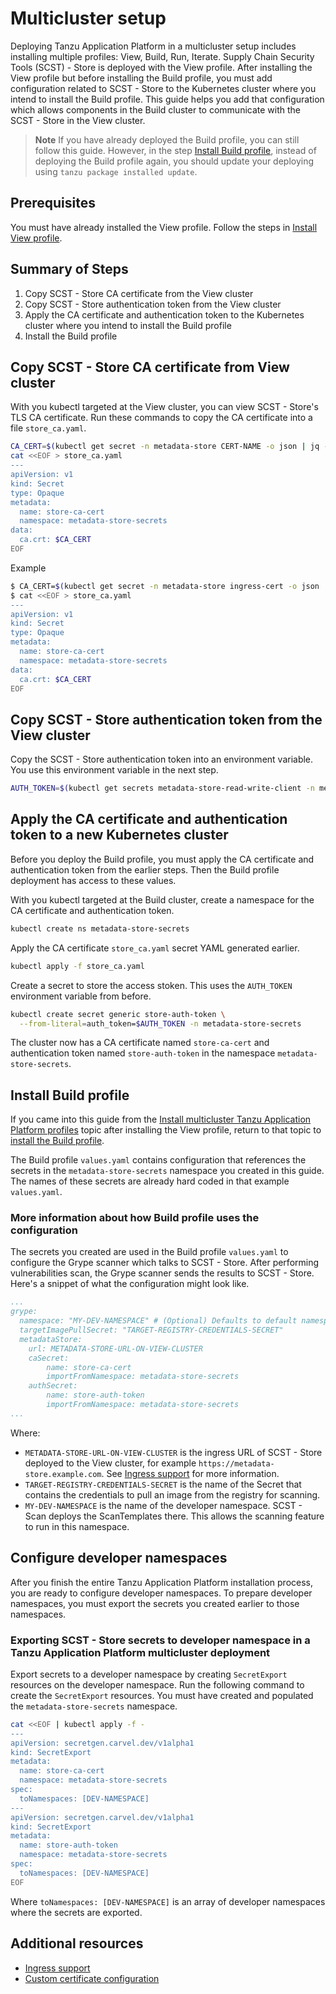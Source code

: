 # Multicluster setup

Deploying Tanzu Application Platform in a multicluster setup includes installing multiple profiles: View, Build, Run, Iterate. Supply Chain Security Tools (SCST) - Store is deployed with the View profile. After installing the View profile but before installing the Build profile, you must add configuration related to SCST - Store to the Kubernetes cluster where you intend to install the Build profile. This guide helps you add that configuration which allows components in the Build cluster to communicate with the SCST - Store in the View cluster.

> **Note** If you have already deployed the Build profile, you can still follow this guide.
> However, in the step [Install Build profile](#install-build-profile), instead of deploying the Build profile again, you should update your deploying using `tanzu package installed update`.

## Prerequisites

You must have already installed the View profile. Follow the steps in [Install View profile](../multicluster/installing-multicluster.hbs.md#install-view).

## Summary of Steps

1. Copy SCST - Store CA certificate from the View cluster
2. Copy SCST - Store authentication token from the View cluster
3. Apply the CA certificate and authentication token to the Kubernetes cluster where you intend to install the Build profile
4. Install the Build profile

## Copy SCST - Store CA certificate from View cluster

With you kubectl targeted at the View cluster, you can view SCST - Store's TLS CA certificate. Run these commands to copy the CA certificate into a file `store_ca.yaml`.

```bash
CA_CERT=$(kubectl get secret -n metadata-store CERT-NAME -o json | jq -r ".data.\"ca.crt\"")
cat <<EOF > store_ca.yaml
---
apiVersion: v1
kind: Secret
type: Opaque
metadata:
  name: store-ca-cert
  namespace: metadata-store-secrets
data:
  ca.crt: $CA_CERT
EOF
```

Example

```bash
$ CA_CERT=$(kubectl get secret -n metadata-store ingress-cert -o json | jq -r ".data.\"ca.crt\"")
$ cat <<EOF > store_ca.yaml
---
apiVersion: v1
kind: Secret
type: Opaque
metadata:
  name: store-ca-cert
  namespace: metadata-store-secrets
data:
  ca.crt: $CA_CERT
EOF
```

## Copy SCST - Store authentication token from the View cluster

Copy the SCST - Store authentication token into an environment variable. You use this environment variable in the next step.

```bash
AUTH_TOKEN=$(kubectl get secrets metadata-store-read-write-client -n metadata-store -o jsonpath="{.data.token}" | base64 -d)
```

## Apply the CA certificate and authentication token to a new Kubernetes cluster

Before you deploy the Build profile, you must apply the CA certificate and authentication token from the earlier steps. Then the Build profile deployment has access to these values.

With you kubectl targeted at the Build cluster, create a namespace for the CA certificate and authentication token.

```bash
kubectl create ns metadata-store-secrets
```

Apply the CA certificate `store_ca.yaml` secret YAML generated earlier.

```bash
kubectl apply -f store_ca.yaml
```

Create a secret to store the access stoken. This uses the `AUTH_TOKEN` environment variable from before.

```bash
kubectl create secret generic store-auth-token \
  --from-literal=auth_token=$AUTH_TOKEN -n metadata-store-secrets
```

The cluster now has a CA certificate named  `store-ca-cert` and authentication token named `store-auth-token` in the namespace `metadata-store-secrets`. 

## <a id='install-build-profile'></a>Install Build profile

If you came into this guide from the [Install multicluster Tanzu Application Platform profiles](../multicluster/installing-multicluster.hbs.md) topic after installing the View profile, return to that topic to [install the Build profile](../multicluster/installing-multicluster.hbs.md#install-build).

The Build profile `values.yaml` contains configuration that references the secrets in the `metadata-store-secrets` namespace you created in this guide. The names of these secrets are already hard coded in that example `values.yaml`.

### More information about how Build profile uses the configuration

The secrets you created are used in the Build profile `values.yaml` to configure the Grype scanner which talks to SCST - Store. After performing vulnerabilities scan, the Grype scanner sends the results to SCST - Store. Here's a snippet of what the configuration might look like.

```yaml
...
grype:
  namespace: "MY-DEV-NAMESPACE" # (Optional) Defaults to default namespace.
  targetImagePullSecret: "TARGET-REGISTRY-CREDENTIALS-SECRET"
  metadataStore:
    url: METADATA-STORE-URL-ON-VIEW-CLUSTER
    caSecret:
        name: store-ca-cert
        importFromNamespace: metadata-store-secrets
    authSecret:
        name: store-auth-token
        importFromNamespace: metadata-store-secrets
...
```

Where:

* `METADATA-STORE-URL-ON-VIEW-CLUSTER` is the ingress URL of SCST - Store deployed to the View cluster, for example `https://metadata-store.example.com`. See [Ingress support](ingress.hbs.md) for more information.
* `TARGET-REGISTRY-CREDENTIALS-SECRET` is the name of the Secret that contains the credentials to pull an image from the registry for scanning.
* `MY-DEV-NAMESPACE` is the name of the developer namespace. SCST - Scan deploys the ScanTemplates there. This allows the scanning feature to run in this namespace.

## Configure developer namespaces

After you finish the entire Tanzu Application Platform installation process, you are ready to configure developer namespaces. To prepare developer namespaces, you must export the secrets you created earlier to those namespaces.

### Exporting SCST - Store secrets to developer namespace in a Tanzu Application Platform multicluster deployment

Export secrets to a developer namespace by creating `SecretExport` resources on the developer namespace. Run the following command to create the `SecretExport` resources. You must have created and populated the `metadata-store-secrets` namespace.

```bash
cat <<EOF | kubectl apply -f -
---
apiVersion: secretgen.carvel.dev/v1alpha1
kind: SecretExport
metadata:
  name: store-ca-cert
  namespace: metadata-store-secrets
spec:
  toNamespaces: [DEV-NAMESPACE]
---
apiVersion: secretgen.carvel.dev/v1alpha1
kind: SecretExport
metadata:
  name: store-auth-token
  namespace: metadata-store-secrets
spec:
  toNamespaces: [DEV-NAMESPACE]
EOF
```

Where `toNamespaces: [DEV-NAMESPACE]` is an array of developer namespaces where the secrets are exported.

## Additional resources

* [Ingress support](ingress.hbs.md)
* [Custom certificate configuration](custom-cert.hbs.md)
